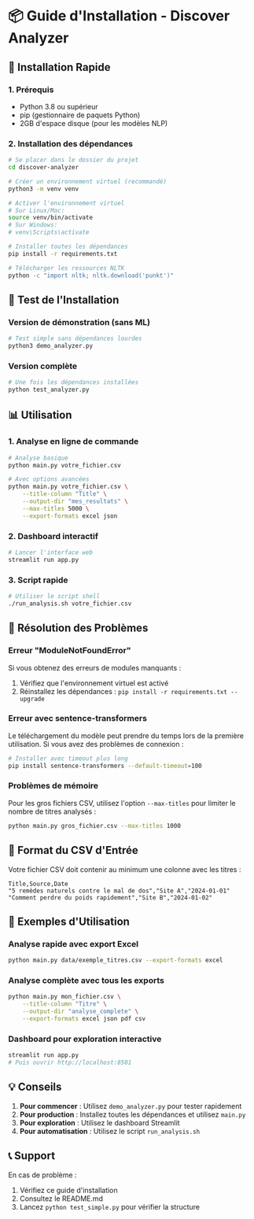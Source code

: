 # 📦 Guide d'Installation - Discover Analyzer

## 🚀 Installation Rapide

### 1. Prérequis
- Python 3.8 ou supérieur
- pip (gestionnaire de paquets Python)
- 2GB d'espace disque (pour les modèles NLP)

### 2. Installation des dépendances

```bash
# Se placer dans le dossier du projet
cd discover-analyzer

# Créer un environnement virtuel (recommandé)
python3 -m venv venv

# Activer l'environnement virtuel
# Sur Linux/Mac:
source venv/bin/activate
# Sur Windows:
# venv\Scripts\activate

# Installer toutes les dépendances
pip install -r requirements.txt

# Télécharger les ressources NLTK
python -c "import nltk; nltk.download('punkt')"
```

## 🧪 Test de l'Installation

### Version de démonstration (sans ML)
```bash
# Test simple sans dépendances lourdes
python3 demo_analyzer.py
```

### Version complète
```bash
# Une fois les dépendances installées
python test_analyzer.py
```

## 📊 Utilisation

### 1. Analyse en ligne de commande
```bash
# Analyse basique
python main.py votre_fichier.csv

# Avec options avancées
python main.py votre_fichier.csv \
    --title-column "Title" \
    --output-dir "mes_resultats" \
    --max-titles 5000 \
    --export-formats excel json
```

### 2. Dashboard interactif
```bash
# Lancer l'interface web
streamlit run app.py
```

### 3. Script rapide
```bash
# Utiliser le script shell
./run_analysis.sh votre_fichier.csv
```

## 🔧 Résolution des Problèmes

### Erreur "ModuleNotFoundError"
Si vous obtenez des erreurs de modules manquants :

1. Vérifiez que l'environnement virtuel est activé
2. Réinstallez les dépendances : `pip install -r requirements.txt --upgrade`

### Erreur avec sentence-transformers
Le téléchargement du modèle peut prendre du temps lors de la première utilisation.
Si vous avez des problèmes de connexion :

```bash
# Installer avec timeout plus long
pip install sentence-transformers --default-timeout=100
```

### Problèmes de mémoire
Pour les gros fichiers CSV, utilisez l'option `--max-titles` pour limiter le nombre de titres analysés :

```bash
python main.py gros_fichier.csv --max-titles 1000
```

## 📁 Format du CSV d'Entrée

Votre fichier CSV doit contenir au minimum une colonne avec les titres :

```csv
Title,Source,Date
"5 remèdes naturels contre le mal de dos","Site A","2024-01-01"
"Comment perdre du poids rapidement","Site B","2024-01-02"
```

## 🎯 Exemples d'Utilisation

### Analyse rapide avec export Excel
```bash
python main.py data/exemple_titres.csv --export-formats excel
```

### Analyse complète avec tous les exports
```bash
python main.py mon_fichier.csv \
    --title-column "Titre" \
    --output-dir "analyse_complete" \
    --export-formats excel json pdf csv
```

### Dashboard pour exploration interactive
```bash
streamlit run app.py
# Puis ouvrir http://localhost:8501
```

## 💡 Conseils

1. **Pour commencer** : Utilisez `demo_analyzer.py` pour tester rapidement
2. **Pour production** : Installez toutes les dépendances et utilisez `main.py`
3. **Pour exploration** : Utilisez le dashboard Streamlit
4. **Pour automatisation** : Utilisez le script `run_analysis.sh`

## 📞 Support

En cas de problème :
1. Vérifiez ce guide d'installation
2. Consultez le README.md
3. Lancez `python test_simple.py` pour vérifier la structure